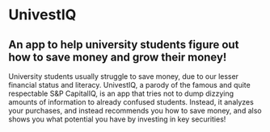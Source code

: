 # UnivestIQ

## An app to help university students figure out how to save money and grow their money!

University students usually struggle to save money, due to our lesser financial status and literacy. UnivestIQ, a parody of the famous and quite respectable S&P CapitalIQ, is an app that tries not to dump dizzying amounts of information to already confused students. Instead, it analyzes your purchases, and instead recommends you how to save money, and also shows you what potential you have by investing in key securities!
